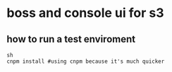 # boss and console ui for s3

## how to run a test enviroment
```
sh
cnpm install #using cnpm because it's much quicker
```

